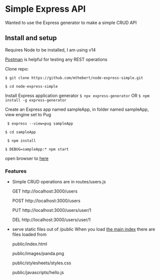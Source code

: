# Simple Express API

Wanted to use the Express generator to make a simple CRUD API

## Install and setup

Requires Node to be installed, I am using v14

[Postman](https://www.postman.com/) is helpful for testing any REST operations

Clone repo:

`$ git clone https://github.com/mthebert/node-express-simple.git`

`$ cd node-express-simple`

Install Express application generator `$ npx express-generator` OR
`$ npm install -g express-generator`

Create an Express app named sampleApp, in folder named sampleApp, view engine
set to Pug

` $ express --view=pug sampleApp`

`$ cd sampleApp`

` $ npm install`

`$ DEBUG=sampleApp:* npm start`

open browser to [here](http://localhost:3000)

### Features

- Simple CRUD operations are in routes/users.js

  GET http://localhost:3000/users

  POST http://localhost:3000/users

  PUT http://localhost:3000/users/user/1

  DEL http://localhost:3000/users/user/1

- serve static files out of /public When you load [the main index](http://localhost:3000) there are files loaded from

  public/index.html

  public/images/panda.png

  public/stylesheets/styles.css

  public/javascripts/hello.js
